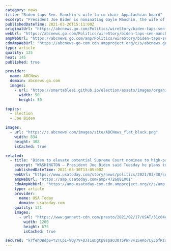 ```yaml
---
category: news
title: "Biden taps Sen. Manchin's wife to co-chair Appalachian board"
excerpt: "President Joe Biden is nominating Gayle Manchin, the wife of West Virginia Sen. Joe Manchin, to be the co-chair of the Appalachian Regional Commission WASHINGTON -- President Joe Biden is ..."
publishedDateTime: 2021-03-26T15:11:00Z
originalUrl: "https://abcnews.go.com/Politics/wireStory/biden-taps-sen-manchins-wife-chair-appalachian-board-76704226"
webUrl: "https://abcnews.go.com/Politics/wireStory/biden-taps-sen-manchins-wife-chair-appalachian-board-76704226"
ampWebUrl: "https://abcnews.go.com/amp/Politics/wireStory/biden-taps-sen-manchins-wife-chair-appalachian-board-76704226"
cdnAmpWebUrl: "https://abcnews-go-com.cdn.ampproject.org/c/s/abcnews.go.com/amp/Politics/wireStory/biden-taps-sen-manchins-wife-chair-appalachian-board-76704226"
type: article
quality: 125
heat: 145
published: true

provider:
  name: ABCNews
  domain: abcnews.go.com
  images:
    - url: "https://smartableai.github.io/election/assets/images/organizations/abcnews.go.com-50x50.jpg"
      width: 50
      height: 50

topics:
  - Election
  - Joe Biden

images:
  - url: "https://s.abcnews.com/images/site/ABCNews_flat_black.png"
    width: 834
    height: 308
    isCached: true

related:
  - title: "Biden to elevate potential Supreme Court nominee to high-profile appeals court"
    excerpt: "WASHINGTON – President Joe Biden said Tuesday he plans to nominate a prominent judge to the federal appellate bench, a promotion that is sure to stir speculation about her potential future nomination for the Supreme Court. U.S. District Court Judge ..."
    publishedDateTime: 2021-03-30T13:05:00Z
    webUrl: "https://www.usatoday.com/story/news/politics/2021/03/30/supreme-court-biden-name-ketanji-brown-jackson-d-c-circuit/4726081001/"
    ampWebUrl: "https://amp.usatoday.com/amp/4726081001"
    cdnAmpWebUrl: "https://amp-usatoday-com.cdn.ampproject.org/c/s/amp.usatoday.com/amp/4726081001"
    type: article
    provider:
      name: USA Today
      domain: usatoday.com
    quality: 121
    images:
      - url: "https://www.gannett-cdn.com/presto/2021/02/17/USAT/31c04e62-2732-4336-9a7e-4d48180a412d-GettyImages-1230995190.jpg?auto=webp&crop=4424,2489,x0,y0&format=pjpg&width=1200"
        width: 1200
        height: 675
        isCached: true

secured: "krfehOBdpS+Y2TCpI+9Oy7V+DJs1uDgtp9spaO30T5PWFvv1SHRo/Cy3ofRzddm5W3ADqxep+UQCiXWDWsmCEsdAxHiFcEaLk9mXu1eqnapspHiNGILtyAXdp1MFwd4kUvsP86x/SnqWjuMDuLDejTU8Bsj6vbgXSHbRMl7dYFquZilhvuCno6Riya0031pMQWZhU5LhrTiInZjSHvtllD7PzQ87I3IkDXDK1C2k68kL+QnsYMMOhJJLHKnHp2jls6ECmKzfQ5zUg1C64pDp+SCAoT9oTNXVMF2ygNJP3FYEhYbUE8H3mTvPWlWxWeY+mLT9LwG51+s3E3ag1MORJpc2hP5uVrY6CUCvb4oKZFs=;5LsX62dqu2zD4BViuxIrIg=="
---
```


